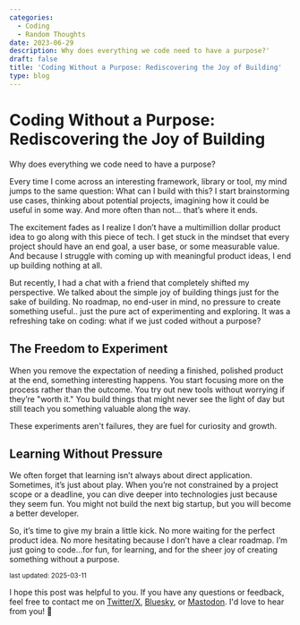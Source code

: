 ```yaml
---
categories:
  - Coding
  - Random Thoughts
date: 2023-06-29
description: Why does everything we code need to have a purpose?'
draft: false
title: 'Coding Without a Purpose: Rediscovering the Joy of Building'
type: blog
---
```


# Coding Without a Purpose: Rediscovering the Joy of Building

Why does everything we code need to have a purpose?

Every time I come across an interesting framework, library or tool, my mind jumps to the same question: What can I build with this? I start brainstorming use cases, thinking about potential projects, imagining how it could be useful in some way. And more often than not... that’s where it ends.

The excitement fades as I realize I don’t have a multimillion dollar product idea to go along with this piece of tech. I get stuck in the mindset that every project should have an end goal, a user base, or some measurable value. And because I struggle with coming up with meaningful product ideas, I end up building nothing at all.

But recently, I had a chat with a friend that completely shifted my perspective. We talked about the simple joy of building things just for the sake of building. No roadmap, no end-user in mind, no pressure to create something useful.. just the pure act of experimenting and exploring. It was a refreshing take on coding: what if we just coded without a purpose?

## The Freedom to Experiment

When you remove the expectation of needing a finished, polished product at the end, something interesting happens. You start focusing more on the process rather than the outcome. You try out new tools without worrying if they’re "worth it." You build things that might never see the light of day but still teach you something valuable along the way.

These experiments aren't failures, they are fuel for curiosity and growth.

## Learning Without Pressure

We often forget that learning isn’t always about direct application. Sometimes, it’s just about play. When you’re not constrained by a project scope or a deadline, you can dive deeper into technologies just because they seem fun. You might not build the next big startup, but you will become a better developer.

So, it’s time to give my brain a little kick. No more waiting for the perfect product idea. No more hesitating because I don’t have a clear roadmap. I’m just going to code...for fun, for learning, and for the sheer joy of creating something without a purpose.

<sub>last updated: 2025-03-11</sub>

I hope this post was helpful to you.
If you have any questions or feedback, feel free to contact me on
[Twitter/X](https://x.com/jvwissen),
[Bluesky](https://bsky.app/profile/jeroenvanwissen.nl), or
[Mastodon](https://mastodon.social/@jeroenvanwissen). I'd love to hear
from you! 🚀

